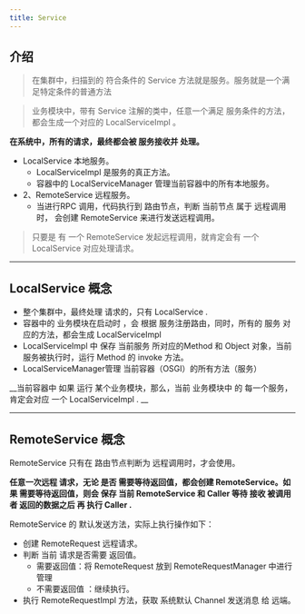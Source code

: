 ```yaml
---
title: Service 
---
```


## 介绍

>在集群中，扫描到的 符合条件的 Service 方法就是服务。服务就是一个满足特定条件的普通方法

> 业务模块中，带有 Service 注解的类中，任意一个满足 服务条件的方法，都会生成一个对应的 LocalServiceImpl 。

__在系统中，所有的请求，最终都会被 服务接收并 处理。__

* LocalService 本地服务。
	- LocalServiceImpl 是服务的真正方法。
	- 容器中的 LocalServiceManager 管理当前容器中的所有本地服务。
* 2、RemoteService 远程服务。
	- 当进行RPC 调用，代码执行到 路由节点，判断 当前节点 属于 远程调用时， 会创建 RemoteService 来进行发送远程调用。

> 只要是 有 一个 RemoteService 发起远程调用，就肯定会有 一个 LocalService 对应处理请求。

***

## LocalService 概念

* 整个集群中，最终处理 请求的，只有 LocalService .
* 容器中的 业务模块在启动时 ，会 根据 服务注册路由，同时，所有的 服务 对应的方法，都会生成 LocalServiceImpl
* LocalServiceImpl 中 保存 当前服务 所对应的Method 和 Object 对象，当前服务被执行时，运行 Method 的 invoke 方法。
* LocalServiceManager管理 当前容器（OSGI）的所有方法（服务）

__当前容器中 如果 运行 某个业务模块，那么，当前 业务模块中 的 每一个服务，肯定会对应 一个 LocalServiceImpl . __

***

## RemoteService 概念

RemoteService 只有在 路由节点判断为 远程调用时，才会使用。

__任意一次远程 请求，无论 是否 需要等待返回值，都会创建 RemoteService。如果 需要等待返回值，则会 保存 当前 RemoteService 和 Caller 等待 接收 被调用者 返回的数据之后 再 执行 Caller .__

RemoteService 的 默认发送方法，实际上执行操作如下：

- 创建 RemoteRequest 远程请求。
- 判断 当前 请求是否需要 返回值。
	* 需要返回值：将 RemoteRequest 放到  RemoteRequestManager 中进行管理
	* 不需要返回值 ：继续执行。
- 执行 RemoteRequestImpl 方法，获取 系统默认 Channel 发送消息 给 远端。


